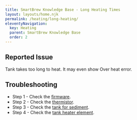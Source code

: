 ```yaml
---
title: SmartBrew Knowledge Base - Long Heating Times
layout: layouts/home.njk
permalink: /heating/long-heating/
eleventyNavigation:
  key: Heating
  parent: SmartBrew Knowledge Base
  order: 2
---
```

## Reported Issue

Tank takes too long to heat. It may even show Over heat error.

## Troubleshooting

- Step 1 - Check the [firmware](/heating/check-firmware/).
- Step 2 - Check the [thermistor](/heating/check-thermistor/).
- Step 3 - Check the [tank for sediment](/heating/check-tank-sediment/).
- Step 4 - Check the [tank heater element](/heating/check-heater-element/).
